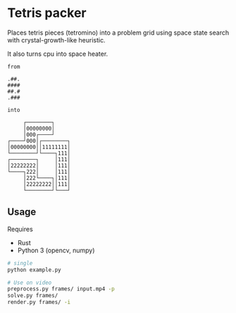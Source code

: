 # Tetris packer

Places tetris pieces (tetromino) into a problem grid using space state search
with crystal-growth-like heuristic.  

It also turns cpu into space heater.

```
from

.##.
####
##.#
.###

into

     ┌────────┐
     │00000000│
     │000┌────┘
┌────┘000│┌────────┐
│00000000││11111111│
└────────┘└────┐111│
┌────────┐     │111│
│22222222│     │111│
└────┐222│     │111│
     │222└────┐│111│
     │22222222││111│
     └────────┘└───┘
```

## Usage

Requires
- Rust
- Python 3 (opencv, numpy)

```sh
# single
python example.py

# Use on video
preprocess.py frames/ input.mp4 -p
solve.py frames/
render.py frames/ -i
```
